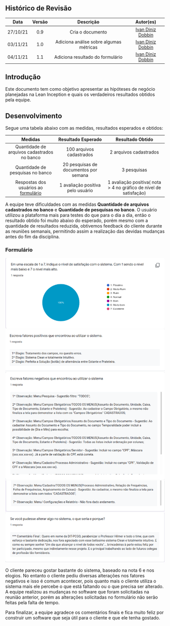 ## Histórico de Revisão
| Data | Versão | Descrição | Autor(es)|
|:----:|:------:|:---------:|:--------:|
| 27/10/21 | 0.9 |  Cria o documento | [Ivan Diniz Dobbin](https://github.com/darmsDD) |
| 03/11/21 | 1.0 |  Adiciona análise sobre algumas métricas | [Ivan Diniz Dobbin](https://github.com/darmsDD) |
| 04/11/21 | 1.1 |  Adiciona resultado do formulário | [Ivan Diniz Dobbin](https://github.com/darmsDD) |



## Introdução
Este documento tem como objetivo apresentar as hipóteses de negócio planejadas na Lean Inception e quais os verdadeiros resultados obtidos pela equipe.


## Desenvolvimento
Segue uma tabela abaixo com as medidas, resultados esperados e obtidos:

| Medidas | Resultado Esperado | Resultado Obtido|
|:----:|:------:| :----------:|
|Quantidade de arquivos cadastrados no banco |100 arquivos cadastrados | 2 arquivos cadastrados |
|Quantidade de pesquisas no banco |20 pesquisas de documentos por semana | 3 pesquisas |
|Respostas dos usuários ao [formulário](https://forms.gle/6bdLCuK7Ag5gQYqn9) |1 avaliação positiva pelo usuário | 1 avaliação positiva( nota > 4 no gráfico de nível de satisfação) |


A equipe teve dificuldades com as medidas **Quantidade de arquivos cadastrados no banco** e **Quantidade de pesquisas no banco**. O usuário utilizou a plataforma mais para testes do que para o dia a dia, então o resultado obtido foi muito abaixo do esperado, porém mesmo com a quantidade de resultados reduzida, obtivemos feedback do cliente durante as reuniões semanais, permitindo assim a realização das devidas mudanças antes do fim da disciplina.


### Formulário

[![](imagens/nivel_satisfacao.png)](imagens/nivel_satisfacao.png)
[![](imagens/fatores_positivos.png)](imagens/fatores_positivos.png)
[![](imagens/fatores_negativos.png)](imagens/fatores_negativos.png)
[![](imagens/fatores_negativos_2.png)](imagens/fatores_negativos_2.png)
[![](imagens/alterar_algo.png)](imagens/alterar_algo.png)

O cliente pareceu gostar bastante do sistema, baseado na nota 6 e nos elogios. No entanto o cliente pediu diversas alterações nos fatores negativos e isso é comum acontecer, pois quanto mais o cliente utiliza o sistema mais ele percebe o que está faltando ou o que precisa ser alterado. A equipe realizou as mudanças no software que foram solicitadas na reunião anterior, porém as alterações solicitadas no formulário não serão feitas pela falta de tempo. 

Para finalizar, a equipe agradece os comentários finais e fica muito feliz por construir um software que seja útil para o cliente e que ele tenha gostado.







